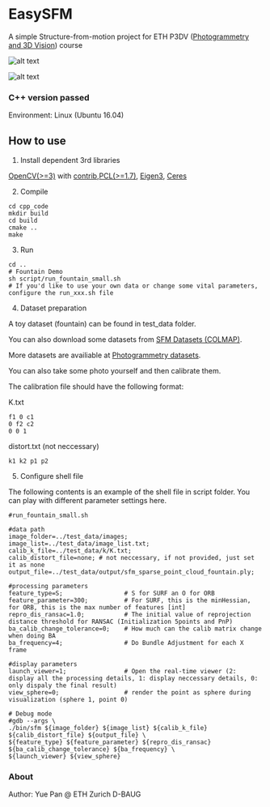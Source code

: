 # EasySFM
A simple Structure-from-motion project for ETH P3DV ([Photogrammetry and 3D Vision](https://prs.igp.ethz.ch/)) course

![alt text](assets/easySFM_demo_1_fountain.gif)

![alt text](assets/easySFM_demo_2_personhall.gif)

### C++ version passed

Environment: Linux (Ubuntu 16.04)

## How to use

1. Install dependent 3rd libraries 

[OpenCV(>=3)](https://github.com/opencv/opencv) with [contrib](https://github.com/opencv/opencv_contrib/tree/3.4),[PCL(>=1.7)](https://github.com/PointCloudLibrary/pcl), [Eigen3](https://eigen.tuxfamily.org/dox/), [Ceres](https://github.com/ceres-solver/ceres-solver)


2. Compile
```
cd cpp_code
mkdir build
cd build
cmake ..
make 
```

3. Run
```
cd ..
# Fountain Demo
sh script/run_fountain_small.sh
# If you'd like to use your own data or change some vital parameters, configure the run_xxx.sh file
```

4. Dataset preparation

A toy dataset (fountain) can be found in test_data folder.

You can also download some datasets from [SFM Datasets (COLMAP)](https://onedrive.live.com/?authkey=%21AAQumsDDwZBIW3w&id=C58A258D760E1B58%2146879&cid=C58A258D760E1B58).

More datasets are availiable at [Photogrammetry datasets](https://github.com/natowi/photogrammetry_datasets).

You can also take some photo yourself and then calibrate them.

The calibration file should have the following format:

K.txt
```
f1 0 c1
0 f2 c2
0 0 1
```

distort.txt (not neccessary)
```
k1 k2 p1 p2
```

5. Configure shell file

The following contents is an example of the shell file in script folder. You can play with different parameter settings here.

```
#run_fountain_small.sh

#data path
image_folder=../test_data/images;
image_list=../test_data/image_list.txt;
calib_k_file=../test_data/k/K.txt;
calib_distort_file=none; # not neccessary, if not provided, just set it as none
output_file=../test_data/output/sfm_sparse_point_cloud_fountain.ply;

#processing parameters
feature_type=S;                 # S for SURF an O for ORB
feature_parameter=300;          # For SURF, this is the minHessian, for ORB, this is the max number of features [int]
repro_dis_ransac=1.0;           # The initial value of reprojection distance threshold for RANSAC (Initialization 5points and PnP)
ba_calib_change_tolerance=0;    # How much can the calib matrix change when doing BA
ba_frequency=4;                 # Do Bundle Adjustment for each X frame

#display parameters
launch_viewer=1;                # Open the real-time viewer (2: display all the processing details, 1: display neccessary details, 0: only dispaly the final result)
view_sphere=0;                  # render the point as sphere during visualization (sphere 1, point 0)

# Debug mode
#gdb --args \  
./bin/sfm ${image_folder} ${image_list} ${calib_k_file} ${calib_distort_file} ${output_file} \
${feature_type} ${feature_parameter} ${repro_dis_ransac} ${ba_calib_change_tolerance} ${ba_frequency} \
${launch_viewer} ${view_sphere} 
```

### About
Author: Yue Pan @ ETH Zurich D-BAUG